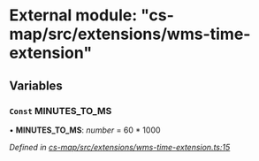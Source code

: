 # External module: "cs-map/src/extensions/wms-time-extension"

## Variables

### `Const` MINUTES_TO_MS

• **MINUTES_TO_MS**: *number* =  60 * 1000

*Defined in [cs-map/src/extensions/wms-time-extension.ts:15](https://github.com/TNOCS/csnext/blob/dad76c19/packages/cs-map/src/extensions/wms-time-extension.ts#L15)*
